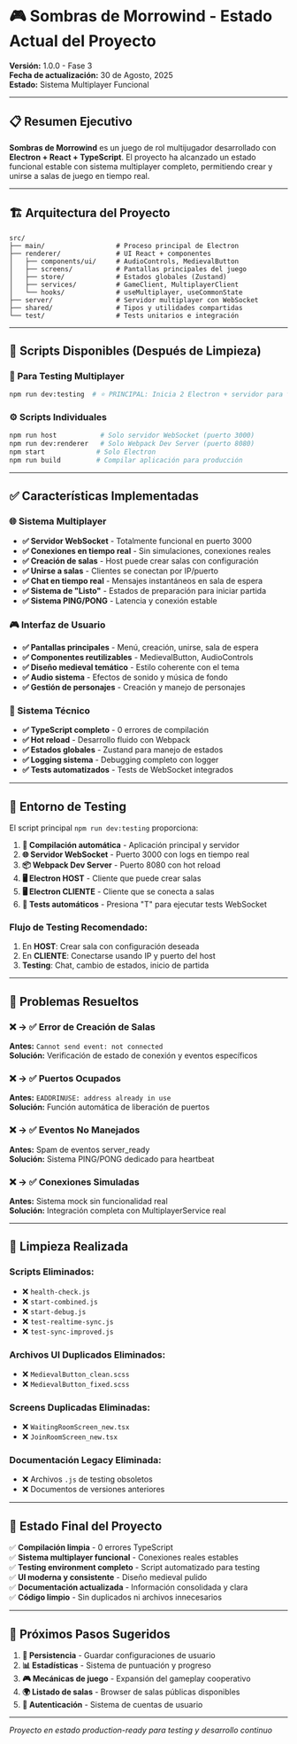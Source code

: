 # 🎮 Sombras de Morrowind - Estado Actual del Proyecto

**Versión:** 1.0.0 - Fase 3  
**Fecha de actualización:** 30 de Agosto, 2025  
**Estado:** Sistema Multiplayer Funcional  

---

## 📋 Resumen Ejecutivo

**Sombras de Morrowind** es un juego de rol multijugador desarrollado con **Electron + React + TypeScript**. El proyecto ha alcanzado un estado funcional estable con sistema multiplayer completo, permitiendo crear y unirse a salas de juego en tiempo real.

---

## 🏗️ Arquitectura del Proyecto

```
src/
├── main/                  # Proceso principal de Electron
├── renderer/              # UI React + componentes
│   ├── components/ui/     # AudioControls, MedievalButton
│   ├── screens/           # Pantallas principales del juego
│   ├── store/             # Estados globales (Zustand)
│   ├── services/          # GameClient, MultiplayerClient
│   └── hooks/             # useMultiplayer, useCommonState
├── server/                # Servidor multiplayer con WebSocket
├── shared/                # Tipos y utilidades compartidas
└── test/                  # Tests unitarios e integración
```

---

## 🚀 Scripts Disponibles (Después de Limpieza)

### 🧪 Para Testing Multiplayer
```bash
npm run dev:testing  # ⭐ PRINCIPAL: Inicia 2 Electron + servidor para testing
```

### ⚙️ Scripts Individuales
```bash
npm run host           # Solo servidor WebSocket (puerto 3000)
npm run dev:renderer   # Solo Webpack Dev Server (puerto 8080)
npm start             # Solo Electron
npm run build         # Compilar aplicación para producción
```

---

## ✅ Características Implementadas

### 🌐 Sistema Multiplayer
- **✅ Servidor WebSocket** - Totalmente funcional en puerto 3000
- **✅ Conexiones en tiempo real** - Sin simulaciones, conexiones reales
- **✅ Creación de salas** - Host puede crear salas con configuración
- **✅ Unirse a salas** - Clientes se conectan por IP/puerto
- **✅ Chat en tiempo real** - Mensajes instantáneos en sala de espera
- **✅ Sistema de "Listo"** - Estados de preparación para iniciar partida
- **✅ Sistema PING/PONG** - Latencia y conexión estable

### 🎮 Interfaz de Usuario
- **✅ Pantallas principales** - Menú, creación, unirse, sala de espera
- **✅ Componentes reutilizables** - MedievalButton, AudioControls
- **✅ Diseño medieval temático** - Estilo coherente con el tema
- **✅ Audio sistema** - Efectos de sonido y música de fondo
- **✅ Gestión de personajes** - Creación y manejo de personajes

### 🔧 Sistema Técnico
- **✅ TypeScript completo** - 0 errores de compilación
- **✅ Hot reload** - Desarrollo fluido con Webpack
- **✅ Estados globales** - Zustand para manejo de estados
- **✅ Logging sistema** - Debugging completo con logger
- **✅ Tests automatizados** - Tests de WebSocket integrados

---

## 🧪 Entorno de Testing

El script principal `npm run dev:testing` proporciona:

1. **🔨 Compilación automática** - Aplicación principal y servidor
2. **🌐 Servidor WebSocket** - Puerto 3000 con logs en tiempo real
3. **📦 Webpack Dev Server** - Puerto 8080 con hot reload
4. **🖥️ Electron HOST** - Cliente que puede crear salas
5. **🖥️ Electron CLIENTE** - Cliente que se conecta a salas
6. **🧪 Tests automáticos** - Presiona "T" para ejecutar tests WebSocket

### Flujo de Testing Recomendado:
1. En **HOST**: Crear sala con configuración deseada
2. En **CLIENTE**: Conectarse usando IP y puerto del host
3. **Testing**: Chat, cambio de estados, inicio de partida

---

## 🔧 Problemas Resueltos

### ❌ → ✅ Error de Creación de Salas
**Antes:** `Cannot send event: not connected`  
**Solución:** Verificación de estado de conexión y eventos específicos

### ❌ → ✅ Puertos Ocupados
**Antes:** `EADDRINUSE: address already in use`  
**Solución:** Función automática de liberación de puertos

### ❌ → ✅ Eventos No Manejados
**Antes:** Spam de eventos server_ready  
**Solución:** Sistema PING/PONG dedicado para heartbeat

### ❌ → ✅ Conexiones Simuladas
**Antes:** Sistema mock sin funcionalidad real  
**Solución:** Integración completa con MultiplayerService real

---

## 📁 Limpieza Realizada

### Scripts Eliminados:
- ❌ `health-check.js`
- ❌ `start-combined.js`
- ❌ `start-debug.js`
- ❌ `test-realtime-sync.js`
- ❌ `test-sync-improved.js`

### Archivos UI Duplicados Eliminados:
- ❌ `MedievalButton_clean.scss`
- ❌ `MedievalButton_fixed.scss`

### Screens Duplicadas Eliminadas:
- ❌ `WaitingRoomScreen_new.tsx`
- ❌ `JoinRoomScreen_new.tsx`

### Documentación Legacy Eliminada:
- ❌ Archivos `.js` de testing obsoletos
- ❌ Documentos de versiones anteriores

---

## 🎯 Estado Final del Proyecto

✅ **Compilación limpia** - 0 errores TypeScript  
✅ **Sistema multiplayer funcional** - Conexiones reales estables  
✅ **Testing environment completo** - Script automatizado para testing  
✅ **UI moderna y consistente** - Diseño medieval pulido  
✅ **Documentación actualizada** - Información consolidada y clara  
✅ **Código limpio** - Sin duplicados ni archivos innecesarios  

---

## 🚀 Próximos Pasos Sugeridos

1. **💾 Persistencia** - Guardar configuraciones de usuario
2. **📊 Estadísticas** - Sistema de puntuación y progreso
3. **🎮 Mecánicas de juego** - Expansión del gameplay cooperativo
4. **🌍 Listado de salas** - Browser de salas públicas disponibles
5. **🔐 Autenticación** - Sistema de cuentas de usuario

---

*Proyecto en estado production-ready para testing y desarrollo continuo*
